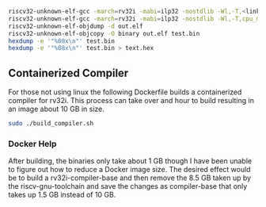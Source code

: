 

``` bash
riscv32-unknown-elf-gcc -march=rv32i -mabi=ilp32 -nostdlib -Wl,-T,<linker-file>.ld -o <program>.elf <program>.c
riscv32-unknown-elf-gcc -march=rv32i -mabi=ilp32 -nostdlib -Wl,-T,cpu_memory.ld,-Map=out.map -o out.elf test.c
riscv32-unknown-elf-objdump -d out.elf
riscv32-unknown-elf-objcopy -O binary out.elf test.bin
hexdump -e '"%08x\n"' test.bin
hexdump -e '"%08x\n"' test.bin > text.hex
```

## Containerized Compiler

For those not using linux the following Dockerfile builds a containerized compiler for rv32i. This process can take over and hour to build resulting in an image about 10 GB in size.

``` bash
sudo ./build_compiler.sh
```

### Docker Help

After building, the binaries only take about 1 GB though I have been unable to figure out how to reduce a Docker image size. The desired effect would be to build a rv32i-compiler-base and then remove the 8.5 GB taken up by the riscv-gnu-toolchain and save the changes as compiler-base that only takes up 1.5 GB instead of 10 GB.

